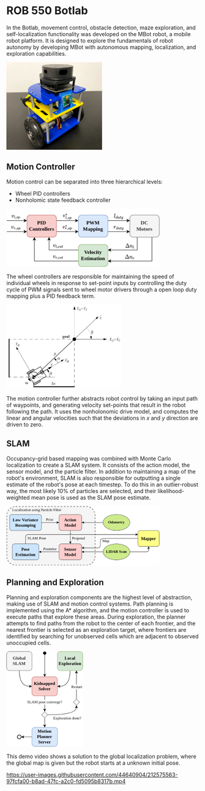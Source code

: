 # ROB 550 Botlab
In the Botlab, movement control, obstacle detection, maze exploration, and self-localization functionality was developed on the MBot robot, a mobile robot platform.
It is designed to explore the fundamentals of robot autonomy by developing MBot with autonomous mapping, localization, and exploration capabilities. 

<img src="data/mbot.png" width="250">

## Motion Controller
Motion control can be separated into three hierarchical levels: 
- Wheel PID controllers 
- Nonholomic state feedback controller

<img src="data/wheel_pid.png" width="400">

The wheel controllers are responsible for maintaining the speed of individual wheels in response to set-point inputs by controlling the duty cycle of PWM signals sent to wheel motor drivers through a open loop duty mapping plus a PID feedback term.

<img src="data/nonholomic.png" width="300">

The motion controller further abstracts robot control by taking an input path of waypoints, and generating velocity set-points that result in the robot following the path. It uses the nonholonomic drive model, and computes the linear and angular velocities such that the deviations in *x* and *y* direction are driven to zero.

## SLAM
Occupancy-grid based mapping was combined with Monte Carlo localization to create a SLAM system.
It consists of the action model, the sensor model, and the particle filter. In addition to maintaining a map of the robot's environment, SLAM is also responsible for outputting a single estimate of the robot's pose at each timestep. To do this in an outlier-robust way, the most likely 10% of particles are selected, and their likelihood-weighted mean pose is used as the SLAM pose estimate.

<img src="data/slam_components.png" width="400">

## Planning and Exploration
Planning and exploration components are the highest level of abstraction, making use of SLAM and motion control systems. 
Path planning is implemented using the A* algorithm, and the motion controller is used to execute paths that explore these areas. 
During exploration, the planner attempts to find paths from the robot to the center of each frontier, and the nearest frontier is selected as an exploration target, where frontiers are identified by searching for unobserved cells which are adjacent to observed unoccupied cells.

<img src="data/bonus_states.png" width="200">

This demo video shows a solution to the global localization problem, where the global map is given but the robot starts at a unknown initial pose. 

https://user-images.githubusercontent.com/44640904/212575563-97fcfa00-b8ad-47fc-a2c0-fd5095b8317b.mp4
